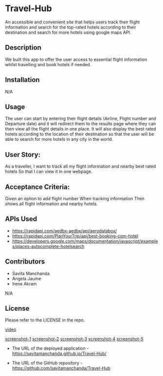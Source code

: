 # Travel-Hub

An accessible and convenient site that helps users track their flight information and search for the top-rated hotels according to their destination and search for more hotels using google maps API. 

## Description

We built this app to offer the user access to essential flight information whilst travelling and book hotels if needed. 

## Installation 
N/A

## Usage

The user can start by entering their flight details (Airline, Flight number and Departure date) and it will redirect them to the results page where they can then view all the flight details in one place. It will also display the best rated hotels according to the location of their destination so that the user will be able to search for more hotels in any city in the world. 

## User Story: 

As a traveller,
I want to track all my flight information and nearby best rated hotels
So that I can view it in one webpage. 

## Acceptance Criteria:

Given an option to add flight number
When tracking information 
Then shows all flight information and nearby hotels.

## APIs Used

- https://rapidapi.com/aedbx-aedbx/api/aerodatabox/
- https://rapidapi.com/PlanYourTrip/api/best-booking-com-hotel
- https://developers.google.com/maps/documentation/javascript/examples/places-autocomplete-hotelsearch



## Contributors

- Savita Manchanda 
- Angela Jaume
- Irene Akram

N/A

## License 

Please refer to the LICENSE in the repo. 

[video](./images/Travel%20Hub.gif)

[screenshot-1](./images/1.png)
[screenshot-2](./images/2.png)
[screenshot-3](./images/3.png)
[screenshot-4](./images/4.png)
[screenshot-5](./images/5.png)



* The URL of the deployed application - https://savitamanchanda.github.io/Travel-Hub/

* The URL of the GitHub repository - https://github.com/savitamanchanda/Travel-Hub
